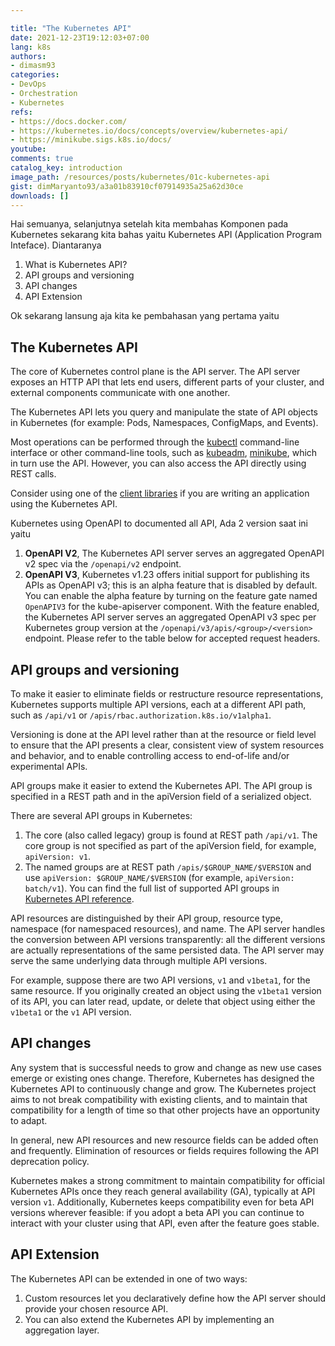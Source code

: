 ```yaml
---

title: "The Kubernetes API"
date: 2021-12-23T19:12:03+07:00
lang: k8s
authors:
- dimasm93
categories:
- DevOps
- Orchestration
- Kubernetes
refs: 
- https://docs.docker.com/
- https://kubernetes.io/docs/concepts/overview/kubernetes-api/
- https://minikube.sigs.k8s.io/docs/
youtube: 
comments: true
catalog_key: introduction
image_path: /resources/posts/kubernetes/01c-kubernetes-api
gist: dimMaryanto93/a3a01b83910cf07914935a25a62d30ce
downloads: []
---
```


Hai semuanya, selanjutnya setelah kita membahas Komponen pada Kubernetes sekarang kita bahas yaitu Kubernetes API (Application Program Inteface). Diantaranya

1. What is Kubernetes API?
2. API groups and versioning
3. API changes
4. API Extension

Ok sekarang lansung aja kita ke pembahasan yang pertama yaitu

<!--more-->

## The Kubernetes API

The core of Kubernetes control plane is the API server. The API server exposes an HTTP API that lets end users, different parts of your cluster, and external components communicate with one another.

The Kubernetes API lets you query and manipulate the state of API objects in Kubernetes (for example: Pods, Namespaces, ConfigMaps, and Events).

Most operations can be performed through the [kubectl](https://kubernetes.io/docs/reference/kubectl/overview/) command-line interface or other command-line tools, such as [kubeadm](https://kubernetes.io/docs/reference/setup-tools/kubeadm/), [minikube](https://minikube.sigs.k8s.io/docs/start/), which in turn use the API. However, you can also access the API directly using REST calls.

Consider using one of the [client libraries](https://kubernetes.io/docs/reference/using-api/client-libraries/) if you are writing an application using the Kubernetes API.

Kubernetes using OpenAPI to documented all API, Ada 2 version saat ini yaitu 

1. **OpenAPI V2**, The Kubernetes API server serves an aggregated OpenAPI v2 spec via the `/openapi/v2` endpoint.
2. **OpenAPI V3**, Kubernetes v1.23 offers initial support for publishing its APIs as OpenAPI v3; this is an alpha feature that is disabled by default. You can enable the alpha feature by turning on the feature gate named `OpenAPIV3` for the kube-apiserver component. With the feature enabled, the Kubernetes API server serves an aggregated OpenAPI v3 spec per Kubernetes group version at the `/openapi/v3/apis/<group>/<version>` endpoint. Please refer to the table below for accepted request headers.

## API groups and versioning

To make it easier to eliminate fields or restructure resource representations, Kubernetes supports multiple API versions, each at a different API path, such as `/api/v1` or `/apis/rbac.authorization.k8s.io/v1alpha1`.

Versioning is done at the API level rather than at the resource or field level to ensure that the API presents a clear, consistent view of system resources and behavior, and to enable controlling access to end-of-life and/or experimental APIs.

API groups make it easier to extend the Kubernetes API. The API group is specified in a REST path and in the apiVersion field of a serialized object.

There are several API groups in Kubernetes:

1. The core (also called legacy) group is found at REST path `/api/v1`. The core group is not specified as part of the apiVersion field, for example, `apiVersion: v1`.
2. The named groups are at REST path `/apis/$GROUP_NAME/$VERSION` and use `apiVersion: $GROUP_NAME/$VERSION` (for example, `apiVersion: batch/v1`). You can find the full list of supported API groups in [Kubernetes API reference](https://kubernetes.io/docs/reference/generated/kubernetes-api/v1.23/#-strong-api-groups-strong-).

API resources are distinguished by their API group, resource type, namespace (for namespaced resources), and name. The API server handles the conversion between API versions transparently: all the different versions are actually representations of the same persisted data. The API server may serve the same underlying data through multiple API versions.

For example, suppose there are two API versions, `v1` and `v1beta1`, for the same resource. If you originally created an object using the `v1beta1` version of its API, you can later read, update, or delete that object using either the `v1beta1` or the `v1` API version.

## API changes

Any system that is successful needs to grow and change as new use cases emerge or existing ones change. Therefore, Kubernetes has designed the Kubernetes API to continuously change and grow. The Kubernetes project aims to not break compatibility with existing clients, and to maintain that compatibility for a length of time so that other projects have an opportunity to adapt.

In general, new API resources and new resource fields can be added often and frequently. Elimination of resources or fields requires following the API deprecation policy.

Kubernetes makes a strong commitment to maintain compatibility for official Kubernetes APIs once they reach general availability (GA), typically at API version `v1`. Additionally, Kubernetes keeps compatibility even for beta API versions wherever feasible: if you adopt a beta API you can continue to interact with your cluster using that API, even after the feature goes stable.

## API Extension

The Kubernetes API can be extended in one of two ways:

1. Custom resources let you declaratively define how the API server should provide your chosen resource API.
2. You can also extend the Kubernetes API by implementing an aggregation layer.
